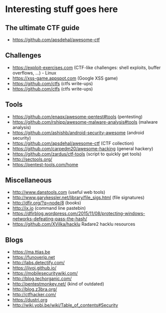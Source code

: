 # Interesting stuff goes here

## The ultimate CTF guide
- https://github.com/apsdehal/awesome-ctf

## Challenges
- https://exploit-exercises.com (CTF-like challenges: shell exploits, buffer overflows, ...) - Linux
- https://xss-game.appspot.com (Google XSS game)
- https://github.com/ctfs (ctfs write-ups)
- https://github.com/ctfs (ctfs write-ups)


## Tools
- https://github.com/enaqx/awesome-pentest#tools (pentesting)
- https://github.com/rshipp/awesome-malware-analysis#tools (malware analysis)
- https://github.com/ashishb/android-security-awesome (android security)
- https://github.com/apsdehal/awesome-ctf (CTF collection)
- https://github.com/carpedm20/awesome-hacking (general hackery)
- https://github.com/zardus/ctf-tools (script to quickly get tools)
- http://sectools.org/
- https://pentest-tools.com/home

## Miscellaneous
- http://www.danstools.com (useful web tools)
- http://www.garykessler.net/library/file_sigs.html (file signatures)
- http://dfir.org/?q=node/8 (books)
- http://ix.io  (command line pastebin)
- https://dfirblog.wordpress.com/2015/11/08/protecting-windows-networks-defeating-pass-the-hash/
- https://github.com/XVilka/hacklu  Radare2 hacklu resources

## Blogs
- https://ma.ttias.be
- https://funoverip.net
- http://labs.detectify.com/
- https://jivoi.github.io/
- https://mobilesecuritywiki.com/
- http://blog.techorganic.com/
- http://pentestmonkey.net/ (kind of outdated)
- http://blog.z3bra.org/
- http://ctfhacker.com/
- https://dustri.org
- http://wiki.yobi.be/wiki/Table_of_contents#Security
